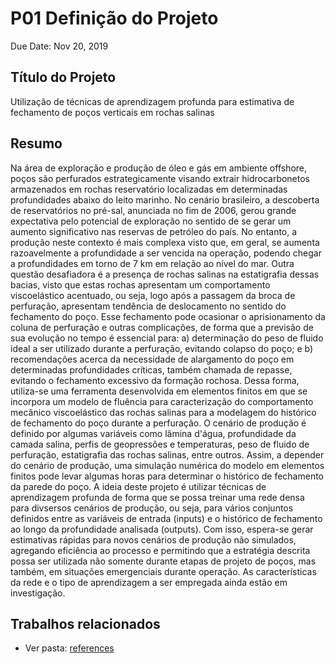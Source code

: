 # P01 Definição do Projeto
Due Date: Nov 20, 2019

## Título do Projeto
Utilização de técnicas de aprendizagem profunda para estimativa de fechamento de poços verticais em rochas salinas

## Resumo
Na área de exploração e produção de óleo e gás em ambiente offshore, poços são perfurados estrategicamente visando extrair hidrocarbonetos armazenados em rochas reservatório localizadas em determinadas profundidades abaixo do leito marinho. No cenário brasileiro, a descoberta de reservatórios no pré-sal, anunciada no fim de 2006, gerou grande expectativa pelo potencial de exploração no sentido de se gerar um aumento significativo nas reservas de petróleo do país. No entanto, a produção neste contexto é mais complexa visto que, em geral, se aumenta razoavelmente a profundidade a ser vencida na operação, podendo chegar a profundidades em torno de 7 km em relação ao nível do mar. Outra questão desafiadora é a presença de rochas salinas na estatigrafia dessas bacias, visto que estas rochas apresentam um comportamento viscoelástico acentuado, ou seja, logo após a passagem da broca de perfuração, apresentam tendência de deslocamento no sentido do fechamento do poço. Esse fechamento pode ocasionar o aprisionamento da coluna de perfuração e outras complicações, de forma que a previsão de sua evolução no tempo é essencial para: a) determinação do peso de fluido ideal a ser utilizado durante a perfuração, evitando colapso do poço; e b) recomendações acerca da necessidade de alargamento do poço em determinadas profundidades críticas, também chamada de repasse, evitando o fechamento excessivo da formação rochosa. Dessa forma, utiliza-se uma ferramenta desenvolvida em elementos finitos em que se incorpora um modelo de fluência para caracterização do comportamento mecânico viscoelástico das rochas salinas para a modelagem do histórico de fechamento do poço durante a perfuração. O cenário de produção é definido por algumas variáveis como lâmina d'água, profundidade da camada salina, perfis de geopressões e temperaturas, peso de fluido de perfuração, estatigrafia das rochas salinas, entre outros. Assim, a depender do cenário de produção, uma simulação numérica do modelo em elementos finitos pode levar algumas horas para determinar o histórico de fechamento da parede do poço. A ideia deste projeto é utilizar técnicas de aprendizagem profunda de forma que se possa treinar uma rede densa para divsersos cenários de produção, ou seja, para vários conjuntos definidos entre as variáveis de entrada (inputs) e o histórico de fechamento ao longo da profundidade analisada (outputs). Com isso, espera-se gerar estimativas rápidas para novos cenários de produção não simulados, agregando eficiência ao processo e permitindo que a estratégia descrita possa ser utilizada não somente durante etapas de projeto de poços, mas também, em situações emergenciais durante operação. As características da rede e o tipo de aprendizagem a ser empregada ainda estão em investigação.

## Trabalhos relacionados
- Ver pasta: [references](./references)
